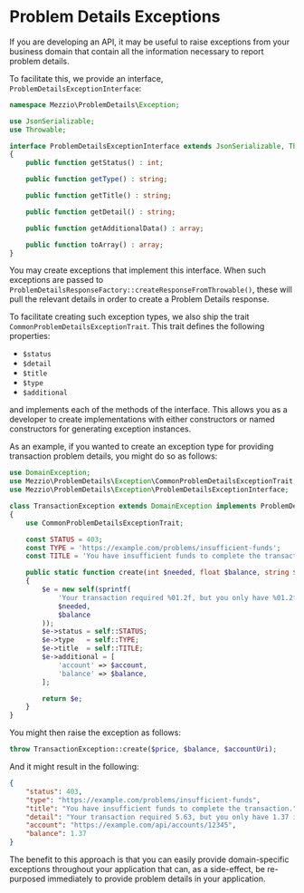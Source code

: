 # Problem Details Exceptions

If you are developing an API, it may be useful to raise exceptions from your
business domain that contain all the information necessary to report problem
details.

To facilitate this, we provide an interface, `ProblemDetailsExceptionInterface`:

```php
namespace Mezzio\ProblemDetails\Exception;

use JsonSerializable;
use Throwable;

interface ProblemDetailsExceptionInterface extends JsonSerializable, Throwable
{
    public function getStatus() : int;

    public function getType() : string;

    public function getTitle() : string;

    public function getDetail() : string;

    public function getAdditionalData() : array;

    public function toArray() : array;
}
```

You may create exceptions that implement this interface. When such exceptions
are passed to `ProblemDetailsResponseFactory::createResponseFromThrowable()`,
these will pull the relevant details in order to create a Problem Details
response.

To facilitate creating such exception types, we also ship the trait
`CommonProblemDetailsExceptionTrait`. This trait defines the following properties:

- `$status`
- `$detail`
- `$title`
- `$type`
- `$additional`

and implements each of the methods of the interface. This allows you as a
developer to create implementations with either constructors or named
constructors for generating exception instances.

As an example, if you wanted to create an exception type for providing
transaction problem details, you might do so as follows:

```php
use DomainException;
use Mezzio\ProblemDetails\Exception\CommonProblemDetailsExceptionTrait;
use Mezzio\ProblemDetails\Exception\ProblemDetailsExceptionInterface;

class TransactionException extends DomainException implements ProblemDetailsExceptionInterface
{
    use CommonProblemDetailsExceptionTrait;

    const STATUS = 403;
    const TYPE = 'https://example.com/problems/insufficient-funds';
    const TITLE = 'You have insufficient funds to complete the transaction.';

    public static function create(int $needed, float $balance, string $account) : self
    {
        $e = new self(sprintf(
            'Your transaction required %01.2f, but you only have %01.2f in your account',
            $needed,
            $balance
        ));
        $e->status = self::STATUS;
        $e->type   = self::TYPE;
        $e->title  = self::TITLE;
        $e->additional = [
            'account' => $account,
            'balance' => $balance,
        ];

        return $e;
    }
}
```

You might then raise the exception as follows:

```php
throw TransactionException::create($price, $balance, $accountUri);
```

And it might result in the following:

```json
{
    "status": 403,
    "type": "https://example.com/problems/insufficient-funds",
    "title": "You have insufficient funds to complete the transaction.",
    "detail": "Your transaction required 5.63, but you only have 1.37 in your account",
    "account": "https://example.com/api/accounts/12345",
    "balance": 1.37
}
```

The benefit to this approach is that you can easily provide domain-specific
exceptions throughout your application that can, as a side-effect, be
re-purposed immediately to provide problem details in your application.
